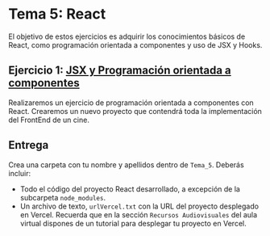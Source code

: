 Tema 5: React
=============================================

El objetivo de estos ejercicios es adquirir los conocimientos básicos de React, como programación orientada a componentes y uso de JSX y Hooks.

## Ejercicio 1: [**JSX y Programación orientada a componentes**](https://github.com/UnirCs/DWFS-PER8408-2324/tree/master/Tema_5/00_Resources/Cinema)

Realizaremos un ejercicio de programación orientada a componentes con React. Crearemos un nuevo proyecto que contendrá toda la implementación del FrontEnd de un cine.

## Entrega

Crea una carpeta con tu nombre y apellidos dentro de ``Tema_5``. Deberás incluir:
-  Todo el código del proyecto React desarrollado, a excepción de la subcarpeta ``node_modules``.
-  Un archivo de texto, ``urlVercel.txt`` con la URL del proyecto desplegado en Vercel. Recuerda que en la sección ``Recursos Audiovisuales`` del aula virtual dispones de un tutorial para desplegar tu proyecto en Vercel.

